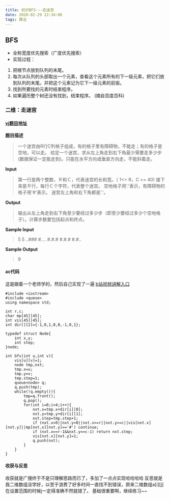 ```yaml
---
title: 初识BFS---走迷宫
date: 2020-02-29 22:34:06
tags: 算法
---
```

## BFS
- 全称宽度优先搜索（广度优先搜索）
- 实现过程：
1. 把根节点放到队列的末尾。
2. 每次从队列的头部取出一个元素，查看这个元素所有的下一级元素，把它们放到队列的末尾。并把这个元素记为它下一级元素的前驱。
3. 找到所要找的元素时结束程序。
4. 如果遍历整个树还没有找到，结束程序。
(摘自百度百科)


### 二维：走迷宫
#### [vj题目地址](https://vjudge.net/problem/OpenJ_Bailian-3752)
**题目描述**
> 一个迷宫由R行C列格子组成，有的格子里有障碍物，不能走；有的格子是空地，可以走。
给定一个迷宫，求从左上角走到右下角最少需要走多少步(数据保证一定能走到)。只能在水平方向或垂直方向走，不能斜着走。

**Input**
>第一行是两个整数，Ｒ和Ｃ，代表迷宫的长和宽。（ 1<= R，C <= 40)
>接下来是Ｒ行，每行Ｃ个字符，代表整个迷宫。
>空地格子用'.'表示，有障碍物的格子用'#'表示。
迷宫左上角和右下角都是'.'。


**Output**
>输出从左上角走到右下角至少要经过多少步（即至少要经过多少个空地格子）。计算步数要包括起点和终点。


**Sample Input**
>5 5
>..###
#....
#.#.#
#.#.#
#.#..


**Sample Output**
>9

#### ac代码
这是跟着一个老师学的，然后自己实现了一遍
[b站视频讲解入口](https://www.bilibili.com/video/av41856043?p=2)
```
#include <iostream>
#include <queue>
using namespace std;

int r,c;
char mp[45][45];
int vis[45][45];
int dir[][2]={-1,0,1,0,0,-1,0,1};

typedef struct Node{
    int x,y;
    int step;
}node;

int bfs(int u,int v){
    vis[u][v]=1;
    node tmp,nxt;
    tmp.x=u;
    tmp.y=v;
    tmp.step=1;
    queue<node> q;
    q.push(tmp);
    while(!q.empty()){
        tmp=q.front();
        q.pop();
        for(int i=0;i<4;i++){
            nxt.x=tmp.x+dir[i][0];
            nxt.y=tmp.y+dir[i][1];
            nxt.step=tmp.step+1;
            if (nxt.x<0||nxt.y<0||nxt.x>=r||nxt.y>=c||vis[nxt.x][nxt.y]||mp[nxt.x][nxt.y]=='#') continue;
            if (nxt.x==r-1&&nxt.y==c-1) return nxt.step;
            vis[nxt.x][nxt.y]=1;
            q.push(nxt);
        }
    }
}
```
#### 收获与反思
收获就是广搜终于不是只理解思路而已了，多加了一点点实现哈哈哈哈
反思就是我二维数组没学好，以至于浪费了好多时间一直找不到错误，原来二维数组a[i][j]在设置范围的时候j一定得准确不然就错了。
基础很重要啊，继续练习~~